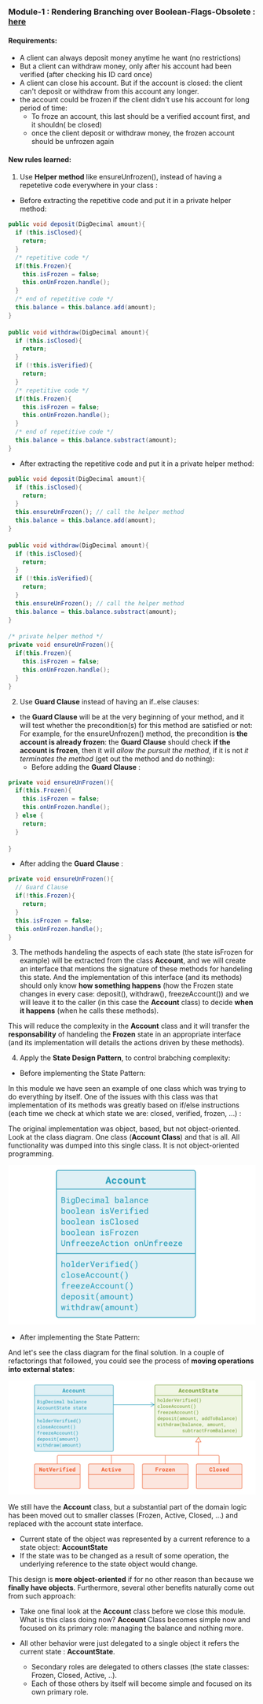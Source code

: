 ### Module-1 : Rendering Branching over Boolean-Flags-Obsolete : [here](https://github.com/HeithemLejmi/Making-Your-Java-Code-More-Object-oriented/blob/feat/implement_state_design_pattern/docs/module-1__rendering-branching-over-boolean-flags-obsolete-slides.pdf)

#### Requirements:

- A client can always deposit money anytime he want (no restrictions)
- But a client can withdraw money, only after his account had been verified (after checking his ID card once)
- A client can close his account. But if the account is closed: the client can't deposit or withdraw from this account any longer.
- the account could be frozen if the client didn't use his account for long period of time:
  - To froze an account, this last should be a verified account first, and it shouldn( be closed)
  - once the client deposit or withdraw money, the frozen account should be unfrozen again
  
#### New rules learned:

1. Use **Helper method** like ensureUnfrozen(), instead of having a repetetive code everywhere in your class :

  - Before extracting the repetitive code and put it in a private helper method:

```java
public void deposit(DigDecimal amount){
  if (this.isClosed){
    return;
  }
  /* repetitive code */
  if(this.Frozen){
    this.isFrozen = false;
    this.onUnFrozen.handle();
  }
  /* end of repetitive code */
  this.balance = this.balance.add(amount);
}

public void withdraw(DigDecimal amount){
  if (this.isClosed){
    return;
  }
  if (!this.isVerified){
    return;
  }
  /* repetitive code */
  if(this.Frozen){
    this.isFrozen = false;
    this.onUnFrozen.handle();
  }
  /* end of repetitive code */
  this.balance = this.balance.substract(amount);
}
```

  - After extracting the repetitive code and put it in a private helper method:
```java
public void deposit(DigDecimal amount){
  if (this.isClosed){
    return;
  }
  this.ensureUnFrozen(); // call the helper method 
  this.balance = this.balance.add(amount);
}

public void withdraw(DigDecimal amount){
  if (this.isClosed){
    return;
  }
  if (!this.isVerified){
    return;
  }
  this.ensureUnFrozen(); // call the helper method 
  this.balance = this.balance.substract(amount);
}

/* private helper method */
private void ensureUnFrozen(){
  if(this.Frozen){
    this.isFrozen = false;
    this.onUnFrozen.handle();
  }
}
```
2. Use **Guard Clause** instead of having an if..else clauses:
- the **Guard Clause** will be at the very beginning of your method, and it will test whether the precondition(s) for this method are satisfied or not:
For example, for the ensureUnfrozen() method, the precondition is **the account is already frozen**:
the **Guard Clause** should check **if the account is frozen**, then it will *allow the pursuit the method*, if it is not *it terminates the method* (get out the method and do nothing):
  - Before adding the **Guard Clause** :
```java
private void ensureUnFrozen(){
  if(this.Frozen){
    this.isFrozen = false;
    this.onUnFrozen.handle();
  } else {
    return;
  }

}
```
  - After adding the **Guard Clause** :
```java
private void ensureUnFrozen(){
  // Guard Clause
  if(!this.Frozen){
    return;
  }
  this.isFrozen = false;
  this.onUnFrozen.handle();
}
```
3. The methods handeling the aspects of each state (the state isFrozen for example) will be extracted from the class **Account**, and we will create an interface that mentions the signature of these methods for handeling this state. 
And the implementation of this interface (and its methods) should only know **how something happens** (how the Frozen state changes in every case: deposit(), withdraw(), freezeAccount()) and we will leave it to the caller (in this case the **Account** class) to decide **when it happens** (when he calls these methods).

This will reduce the complexity in the **Account** class and it will transfer the **responsability** of handeling the **Frozen** state in an appropriate interface (and its implementation will details the actions driven by these methods).


4. Apply the **State Design Pattern**, to control brabching complexity:

- Before implementing the State Pattern: 

In this module we have seen an example of one class which was trying to do everything by itself. 
One of the issues with this class was that implementation of its methods was greatly based on if/else instructions (each time we check at which state we are: closed, verified, frozen, ...) :

The original implementation was object, based, but not object-oriented. Look at the class diagram. 
One class (**Account Class**) and that is all. All functionality was dumped into this single class. It is not object-oriented programming. 

![](../img/module-1/before_implementing_state_pattern.png)

- After implementing the State Pattern: 

And let's see the class diagram for the final solution. In a couple of refactorings that followed, you could see the process of **moving operations into external states**:

![](../img/module-1/after_implementing_state_pattern.png)

We still have the **Account** class, but a substantial part of the domain logic has been moved out to smaller classes (Frozen, Active, Closed, ...) and replaced with the account state interface. 
  - Current state of the object was represented by a current reference to a state object: **AccountState** 
  - If the state was to be changed as a result of some operation, the underlying reference to the state object would change. 

This design is **more object-oriented** if for no other reason than because we **finally have objects**. Furthermore, several other benefits naturally come out from such approach: 
  - Take one final look at the **Account** class before we close this module. What is this class doing now? **Account** Class becomes simple now and focused on its primary role: managing the balance and nothing more. 
  
  - All other behavior were just delegated to a single object it refers the current state : **AccountState**.
      - Secondary roles are delegated to others classes (the state classes: Frozen, Closed, Active, ..). 
      - Each of those others by itself will become simple and focused on its own primary role.